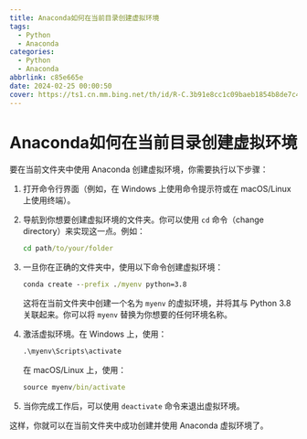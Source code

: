```yaml
---
title: Anaconda如何在当前目录创建虚拟环境
tags:
  - Python
  - Anaconda
categories:
  - Python
  - Anaconda
abbrlink: c85e665e
date: 2024-02-25 00:00:50
cover: https://ts1.cn.mm.bing.net/th/id/R-C.3b91e8cc1c09baeb1854b8de7c404608?rik=o7x9yx4cxoI3EQ&riu=http%3a%2f%2fwww.downxia.com%2fuploadfiles%2f2019%2f0118%2f20190118033157229.jpg&ehk=%2fRRjbqyHmb%2becz4jYIDICqsBCoW9vvE3wvJo4%2fuFRrY%3d&risl=&pid=ImgRaw&r=0
---
```


# Anaconda如何在当前目录创建虚拟环境



要在当前文件夹中使用 Anaconda 创建虚拟环境，你需要执行以下步骤：

1. 打开命令行界面（例如，在 Windows 上使用命令提示符或在 macOS/Linux 上使用终端）。

2. 导航到你想要创建虚拟环境的文件夹。你可以使用 `cd` 命令（change directory）来实现这一点。例如：

   ```cmd
   cd path/to/your/folder
   ```

3. 一旦你在正确的文件夹中，使用以下命令创建虚拟环境：

   ```cmd
   conda create --prefix ./myenv python=3.8
   ```
   这将在当前文件夹中创建一个名为 `myenv` 的虚拟环境，并将其与 Python 3.8 关联起来。你可以将 `myenv` 替换为你想要的任何环境名称。

4. 激活虚拟环境。在 Windows 上，使用：

   ```cmd
   .\myenv\Scripts\activate
   ```
   在 macOS/Linux 上，使用：

   ```cmd
   source myenv/bin/activate
   ```

5. 当你完成工作后，可以使用 `deactivate` 命令来退出虚拟环境。

这样，你就可以在当前文件夹中成功创建并使用 Anaconda 虚拟环境了。

